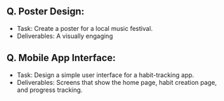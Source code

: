 ## Q. Poster Design:
- Task: Create a poster for a local music festival.
- Deliverables: A visually engaging

## Q. Mobile App Interface:
- Task: Design a simple user interface for a habit-tracking app.
- Deliverables: Screens that show the home page, habit creation page, and progress
tracking.